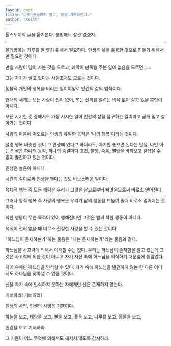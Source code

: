 ```yaml
---
layout: post
title: "나도 헛물키지 말고, 항상 기뻐하련다."
author: "Keith"
---
```



톨스토이의 글을 옮겨본다. 불펌해도 상관 없겠지. 

---------

물레방아는 가루를 잘 빻기 위해서 필요하다. 인생은 삶을 훌륭한 것으로 만들기 위해서만 필요한 것이다.

 

만일 사람이 남이 사는 것을 모르고, 쾌락이 만족을 주는 일이 없음을 모르면, ....

그는 자기가 살고 있다는 사실조차도 모르는 것이다.

 

동물적 개인의 행복을 버리는 일이야말로 인간의 삶의 법칙이다.

 

현대의 세계는 모든 사람이 진리 없이, 또는 진리를 알려는 의욕 없이 살고 있을 뿐만이 아니다.

모든 시시한 것 중에서도 가장 시시한 일이 인간의 삶을 탐구하는 일이라고 굳게 믿고 살아가는 것이다.

 

사람의 마음에 떠오르는 인생의 유일한 목적은 '나의 행복'이라는 것이다.

설령 행복 비슷한 것이 그 인생에 있다고 하더라도, 자기만 좋으면 된다는 인생, 나만 아는 인생은 하나의 동작, 하나의 숨결마다 고민, 불행, 죽음, 멸망을 바라보고 걷잡을 수 없이 돌진하고 있는 것이다.



인생은 놀음이 아니다.

시간의 길이로써 인생을 잰다는 것도 바보스러운 일이다.

 

육체적 행복 즉 모든 쾌락은 우리가 그것을 남으로부터 빼앗음으로써 비로소 얻어진다.

그러나 영적 행복 즉 사랑의 행복은 우리가 남의 행동을 드높여 줄때 비로소 얻어지는 것이다.

 

착한 행동이 무슨 목적이 있어 행해진다면 그것은 벌써 착한 행동이 아니다.

목적이 전혀 없을 때 비로소 진정한 사랑을 할 수 있는 것이다.

 

"하느님이 존재하는가"하는 물음은 "나는 존재하는가"라는 물음과 같다.

 

하느님을 사고력에 의해서 이해할 수는 없다. 우리는 하느님이 존재함을 알고 있는데 그것은 사고력에 의한 것이 아니고 자기 자신 속에 하느님을 의식하기 때문임에 틀림없다.

 

자기 속에만 하느님을 인식할 수 있다. 자기 속에 하느님을 발견하지 않는 한 다른 어디서도 하나님을 찾아낼 수 없을 것이다.

신을 자기 속에 인식하지 못하는 자에게만 신은 존재하지 않는다.




기뻐하라! 기뻐하라!

인생의 사업, 인생의 사명은 기쁨이다.

하늘을 보고, 태양을 보고, 별을 보고, 풀을 보고, 나무를 보고, 동물을 보고,

인간을 보고 기뻐하라.

그 기쁨이 어느 무엇에 의해서도 깨지지 않도록 감시하라.






